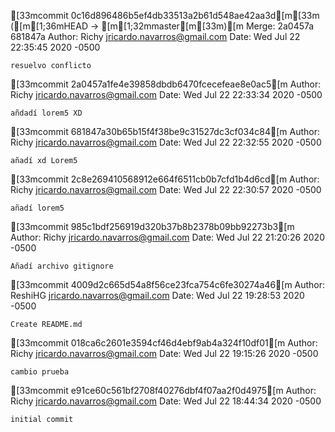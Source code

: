 [33mcommit 0c16d896486b5ef4db33513a2b61d548ae42aa3d[m[33m ([m[1;36mHEAD -> [m[1;32mmaster[m[33m)[m
Merge: 2a0457a 681847a
Author: Richy <jricardo.navarros@gmail.com>
Date:   Wed Jul 22 22:35:45 2020 -0500

    resuelvo conflicto

[33mcommit 2a0457a1fe4e39858dbdb6470fcecefeae8e0ac5[m
Author: Richy <jricardo.navarros@gmail.com>
Date:   Wed Jul 22 22:33:34 2020 -0500

    añdadí lorem5 XD

[33mcommit 681847a30b65b15f4f38be9c31527dc3cf034c84[m
Author: Richy <jricardo.navarros@gmail.com>
Date:   Wed Jul 22 22:32:55 2020 -0500

    añadí xd Lorem5

[33mcommit 2c8e269410568912e664f6511cb0b7cfd1b4d6cd[m
Author: Richy <jricardo.navarros@gmail.com>
Date:   Wed Jul 22 22:30:57 2020 -0500

    añadí lorem5

[33mcommit 985c1bdf256919d320b37b8b2378b09bb92273b3[m
Author: Richy <jricardo.navarros@gmail.com>
Date:   Wed Jul 22 21:20:26 2020 -0500

    Añadí archivo gitignore

[33mcommit 4009d2c665d54a8f56ce23fca754c6fe30274a46[m
Author: ReshiHG <jricardo.navarros@gmail.com>
Date:   Wed Jul 22 19:28:53 2020 -0500

    Create README.md

[33mcommit 018ca6c2601e3594cf46d4ebf9ab4a324f10df01[m
Author: Richy <jricardo.navarros@gmail.com>
Date:   Wed Jul 22 19:15:26 2020 -0500

    cambio prueba

[33mcommit e91ce60c561bf2708f40276dbf4f07aa2f0d4975[m
Author: Richy <jricardo.navarros@gmail.com>
Date:   Wed Jul 22 18:44:34 2020 -0500

    initial commit
